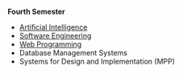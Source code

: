 <p style="font-weight: bold"> Fourth Semester </p>
            <ul>
                <li><a href="https://github.com/andrei45635/AI"> Artificial Intelligence</a></li>
                <li> <a href="https://github.com/andrei45635/ISS-ubb"> Software Engineering </a> </li>
                <li> <a href="https://github.com/andrei45635/ProgramareWeb"> Web Programming </a> </li>
                <li> Database Management Systems</li>
                <li> Systems for Design and Implementation (MPP)</li>
            </ul>
